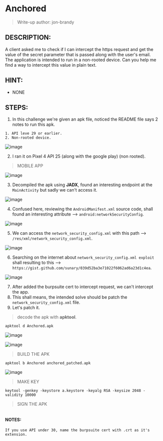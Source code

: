 # Anchored
> Write-up author: jon-brandy
## DESCRIPTION:
A client asked me to check if I can intercept the https request and get the value of the secret parameter that is passed along with the user's email. 
The application is intended to run in a non-rooted device. 
Can you help me find a way to intercept this value in plain text.
## HINT:
- NONE
## STEPS:
1. In this challenge we're given an apk file, noticed the README file says 2 notes to run this apk.

```
1. API leve 29 or earlier.
2. Non-rooted device.
```

![image](https://github.com/jon-brandy/hackthebox/assets/70703371/bce29399-c132-427e-8a22-860ba3ed41fd)


2. I ran it on Pixel 4 API 25 (along with the google play) (non rooted).

> MOBILE APP

![image](https://github.com/jon-brandy/hackthebox/assets/70703371/e43174f6-167f-430a-b29b-2a8ebd9b577c)


3. Decompiled the apk using **JADX**, found an interesting endpoint at the `MainActivity` but sadly we can't access it.

![image](https://github.com/jon-brandy/hackthebox/assets/70703371/25eabd3b-edeb-4c63-bc34-49ab13661b80)


4. Confused here, reviewing the `AndroidManifest.xml` source code, shall found an interesting attribute --> `android:networkSecurityConfig`.


![image](https://github.com/jon-brandy/hackthebox/assets/70703371/eda9ac81-7643-4b48-af95-1489b9872ad8)


5. We can access the `network_security_config.xml` with this path --> `/res/xml/network_security_config.xml`.

![image](https://github.com/jon-brandy/hackthebox/assets/70703371/d89af009-336c-4d99-a3ae-2edcedd6a92a)


6. Searching on the internet about `network_security_config.xml exploit` shall resulting to this --> `https://gist.github.com/sunary/039d52ba3e71022f6062ad6a23d1c4ea`.

![image](https://github.com/jon-brandy/hackthebox/assets/70703371/a32477b5-3da4-4a78-b921-52c7ae3ed0bc)
 

7. After added the burpsuite cert to intercept request, we can't intercept the app.
8. This shall means, the intended solve should be patch the `network_security_config.xml` file.
9. Let's patch it.

> decode the apk with **apktool**.

```
apktool d Anchored.apk
```

![image](https://github.com/jon-brandy/hackthebox/assets/70703371/7aaf2826-ae11-4a8a-b417-557038f4b715)


![image](https://github.com/jon-brandy/hackthebox/assets/70703371/3b83e4e4-acf0-4da6-acb7-056ce51f8aca)


> BUILD THE APK

```
apktool b Anchored anchored_patched.apk
```

![image](https://github.com/jon-brandy/hackthebox/assets/70703371/8e7d96d2-7ded-4521-a573-3111bd93e3cb)


> MAKE KEY

```
keytool -genkey -keystore a.keystore -keyalg RSA -keysize 2048 -validity 10000
```

> SIGN THE APK

```

```

#### NOTES:

```
If you use API under 30, name the burpsuite cert with .crt as it's extension.
```


